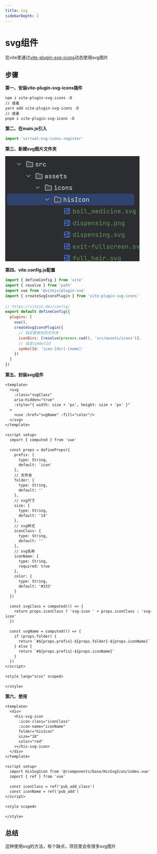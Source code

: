 ```yaml
---
title: svg                  
sidebarDepth: 2
---
```


# svg组件

在vite里通过[vite-plugin-svg-icons](https://github.com/vbenjs/vite-plugin-svg-icons)动态使用svg图片

## 步骤

**第一、安装vite-plugin-svg-icons插件**

```npm
npm i vite-plugin-svg-icons -D
// 或者
yarn add vite-plugin-svg-icons -D
// 或者
pnpm i vite-plugin-svg-icons -D
```

**第二、在main.js引入**

```js
import 'virtual:svg-icons-register'
```

**第三、新建svg图片文件夹**

![Image text](../../public/vue/base/svg/01.png)

**第四、vite.config.js配置**

```js
import { defineConfig } from 'vite'
import { resolve } from 'path'
import vue from '@vitejs/plugin-vue'
import { createSvgIconsPlugin } from 'vite-plugin-svg-icons'

// https://vitejs.dev/config/
export default defineConfig({
  plugins: [
    vue(),
    createSvgIconsPlugin({
      // 指定要查找的文件夹
      iconDirs: [resolve(process.cwd(), 'src/assets/icons')],
      // 指定symbolId
      symbolId: 'icon-[dir]-[name]'
    })
  ]
})

```

**第五、封装svg组件**

```vue
<template>
  <svg
    :class="svgClass"
    aria-hidden="true"
    :style="{ width: size + 'px', height: size + 'px' }"
  >
    <use :href="svgName" :fill="color"/>
  </svg>
</template>

<script setup>
  import { computed } from 'vue'
  
  const props = defineProps({
    prefix: {
      type: String,
      default: 'icon'
    },
    // 文件夹
    folder: {
      type: String,
      default: ''
    },
    // svg尺寸
    size: {
      type: String,
      default: '14'
    },
    // svg样式
    iconClass: {
      type: String,
      default: ''
    },
    // svg名称
    iconName: {
      type: String,
      required: true
    },
    color: {
      type: String,
      default: '#333'
    }
  })
  
  const svgClass = computed(() => {
    return props.iconClass ? 'svg-icon ' + props.iconClass : 'svg-icon'
  })
  
  const svgName = computed(() => {
    if (props.folder) {
      return `#${props.prefix}-${props.folder}-${props.iconName}`
    } else {
      return `#${props.prefix}-${props.iconName}`
    }
  })
</script>

<style lang="scss" scoped>

</style>

```

**第六、使用**

```vue
<template>
  <div>
    <his-svg-icon
      :icon-class="iconClass"
      :icon-name="iconName"
      folder="hisIcon"
      size="18"
      color="red"
    ></his-svg-icon>
  </div>
</template>

<script setup>
  import HisSvgIcon from '@/components/base/HisSvgIcon/index.vue'
  import { ref } from 'vue'
  
  const iconClass = ref('pub_add_class')
  const iconName = ref('pub_add')
</script>

<style scoped>

</style>

```

## 总结

这种使用svg的方法，有个缺点，项目里会有很多svg图片
